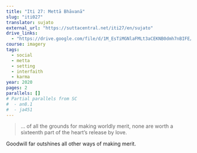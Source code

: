 ```yaml
---
title: "Iti 27: Mettā Bhāvanā"
slug: "iti027"
translator: sujato
external_url: "https://suttacentral.net/iti27/en/sujato"
drive_links:
  - "https://drive.google.com/file/d/1M_EsTiMGNlaFMLt3aCEKNB0dmh7nBIFE/view?usp=drivesdk"
course: imagery
tags:
  - social
  - metta
  - setting
  - interfaith
  - karma
year: 2020
pages: 2
parallels: []
# Partial parallels from SC
#  - an8.1
#  - ja451
---
```


> … of all the grounds for making worldly merit, none are worth a sixteenth part of the heart’s release by love.

Goodwill far outshines all other ways of making merit.

